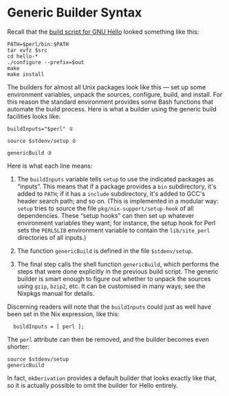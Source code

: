 # Generic Builder Syntax

Recall that the [build script for GNU Hello](build-script.md) looked
something like this:

    PATH=$perl/bin:$PATH
    tar xvfz $src
    cd hello-*
    ./configure --prefix=$out
    make
    make install

The builders for almost all Unix packages look like this — set up some
environment variables, unpack the sources, configure, build, and
install. For this reason the standard environment provides some Bash
functions that automate the build process. Here is what a builder using
the generic build facilities looks like:

    buildInputs="$perl" ①
    
    source $stdenv/setup ②
    
    genericBuild ③

Here is what each line means:

1.  The `buildInputs` variable tells `setup` to use the indicated
    packages as “inputs”. This means that if a package provides a `bin`
    subdirectory, it's added to `PATH`; if it has a `include`
    subdirectory, it's added to GCC's header search path; and so on.
    (This is implemented in a modular way: `setup` tries to source the
    file `pkg/nix-support/setup-hook` of all dependencies. These “setup
    hooks” can then set up whatever environment variables they want; for
    instance, the setup hook for Perl sets the `PERL5LIB` environment
    variable to contain the `lib/site_perl` directories of all inputs.)

2.  The function `genericBuild` is defined in the file `$stdenv/setup`.

3.  The final step calls the shell function `genericBuild`, which
    performs the steps that were done explicitly in the previous build
    script. The generic builder is smart enough to figure out whether
    to unpack the sources using `gzip`, `bzip2`, etc.  It can be
    customised in many ways; see the Nixpkgs manual for details.

Discerning readers will note that the `buildInputs` could just as well
have been set in the Nix expression, like this:

``` 
  buildInputs = [ perl ];
```

The `perl` attribute can then be removed, and the builder becomes even
shorter:

    source $stdenv/setup
    genericBuild

In fact, `mkDerivation` provides a default builder that looks exactly
like that, so it is actually possible to omit the builder for Hello
entirely.
